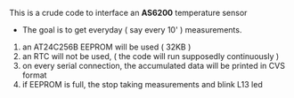 This is a crude code to interface an **AS6200** temperature sensor

* The goal is to get everyday ( say every 10' ) measurements.

1. an AT24C256B EEPROM will be used ( 32KB )
2. an RTC will not be used, ( the code will run supposedly continuously )
3. on every serial connection, the accumulated data will be printed in CVS format
4. if EEPROM is full, the stop taking measurements and blink L13 led
